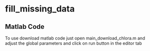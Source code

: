 # fill_missing_data

## Matlab Code

To use download matlab code just open main_download_chlora.m and adjust the global parameters and click on run button in the editor tab
